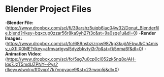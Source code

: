 # Blender Project Files

-**Blender File:** (https://www.dropbox.com/scl/fi/39arshz5uiqb6iac04w32/Donut_Blenderfile.blend?rlkey=bqxcup0zzar56r8ka9yh27t3c&st=9a0sqe1u&dl=0)
-**Render Images:** (https://www.dropbox.com/scl/fo/689nsbzizrpw987kp3kuj/AEbwJkCh4misv_uXfIlX0ME?rlkey=afmvartgvsl5dyzbkvtyj3r7p&st=fk5nma6f&dl=0)
-**Animation Video:** (https://www.dropbox.com/scl/fo/5sg7u0cp0cl052zk5nq8o/AH-Iqs7JzT5mdUZPNY--Pys?rlkey=wlwxlpu1f0vxp17k7vnpyaoe9&st=23rwop5j&dl=0)
